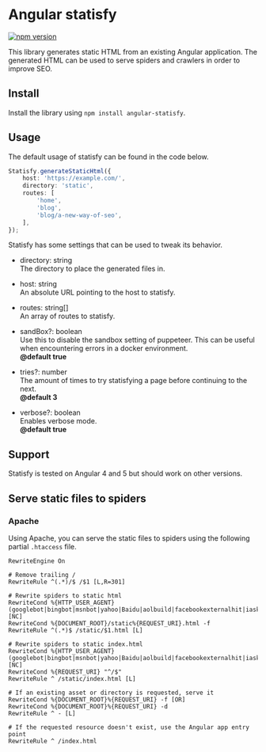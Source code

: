 # Angular statisfy
[![npm version](https://img.shields.io/npm/v/angular-statisfy.svg?style=for-the-badge)](https://www.npmjs.com/package/angular-statisfy)


This library generates static HTML from an existing Angular application.
The generated HTML can be used to serve spiders and crawlers in order to
improve SEO.

## Install
Install the library using `npm install angular-statisfy`.

## Usage

The default usage of statisfy can be found in the code below.

```typescript
Statisfy.generateStaticHtml({
    host: 'https://example.com/',
    directory: 'static',
    routes: [
        'home',
        'blog',
        'blog/a-new-way-of-seo',
    ],
});
```

Statisfy has some settings that can be used to tweak its behavior.

 - directory: string  
   The directory to place the generated files in.

 - host: string  
   An absolute URL pointing to the host to statisfy.

 - routes: string[]  
   An array of routes to statisfy.

 - sandBox?: boolean  
   Use this to disable the sandbox setting of puppeteer. This can be useful
   when encountering errors in a docker environment.  
   **@default true**

 - tries?: number  
   The amount of times to try statisfying a page before continuing to the
   next.  
   **@default 3**

 - verbose?: boolean  
   Enables verbose mode.  
   **@default true**

## Support
Statisfy is tested on Angular 4 and 5 but should work on other versions.

## Serve static files to spiders

### Apache
Using Apache, you can serve the static files to spiders using the following
partial `.htaccess` file.

```apacheconfig
RewriteEngine On

# Remove trailing /
RewriteRule ^(.*)/$ /$1 [L,R=301]

# Rewrite spiders to static html
RewriteCond %{HTTP_USER_AGENT} (googlebot|bingbot|msnbot|yahoo|Baidu|aolbuild|facebookexternalhit|iaskspider|DuckDuckBot|Applebot|Almaden|iarchive|archive.org_bot) [NC]
RewriteCond %{DOCUMENT_ROOT}/static%{REQUEST_URI}.html -f
RewriteRule ^(.*)$ /static/$1.html [L]

# Rewrite spiders to static index.html
RewriteCond %{HTTP_USER_AGENT} (googlebot|bingbot|msnbot|yahoo|Baidu|aolbuild|facebookexternalhit|iaskspider|DuckDuckBot|Applebot|Almaden|iarchive|archive.org_bot) [NC]
RewriteCond %{REQUEST_URI} "^/$"
RewriteRule ^ /static/index.html [L]

# If an existing asset or directory is requested, serve it
RewriteCond %{DOCUMENT_ROOT}%{REQUEST_URI} -f [OR]
RewriteCond %{DOCUMENT_ROOT}%{REQUEST_URI} -d
RewriteRule ^ - [L]

# If the requested resource doesn't exist, use the Angular app entry point
RewriteRule ^ /index.html
```
